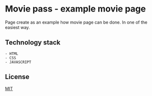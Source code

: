# Movie pass - example movie page

Page create as an example how movie page can be done. In one of the easiest way.


## Technology stack
    - HTML
    - CSS
    - JAVASCRIPT


## License
[MIT](https://choosealicense.com/licenses/mit/)
